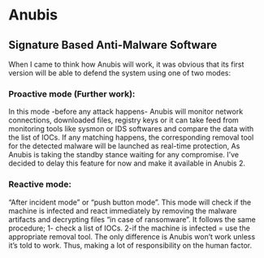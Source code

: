 # Anubis
## Signature Based Anti-Malware Software
When I came to think how Anubis will work, it was obvious that its first version will be able to defend the system using one of two modes:
 
### Proactive mode (Further work):
In this mode -before any attack happens- Anubis will monitor network connections, downloaded files, registry keys or it can take feed from monitoring tools like sysmon or IDS softwares and compare the data with the list of IOCs. If any matching happens, the corresponding removal tool for the detected malware will be launched as real-time protection, As Anubis is taking the standby stance waiting for any compromise.
I’ve decided to delay this feature for now and make it  available in Anubis 2.
 
### Reactive mode:
“After incident mode” or “push button mode”. This mode will check if the machine is infected and react immediately by removing the malware artifacts and decrypting files “in case of ransomware”. It follows the same procedure; 1- check a list of IOCs. 2-if the machine is infected = use the appropriate removal tool. The only difference is Anubis won’t work unless it’s told to work. Thus, making a lot of responsibility on the human factor. 

